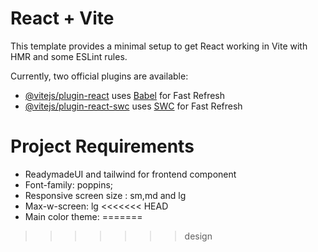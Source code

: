 # React + Vite

This template provides a minimal setup to get React working in Vite with HMR and some ESLint rules.

Currently, two official plugins are available:

- [@vitejs/plugin-react](https://github.com/vitejs/vite-plugin-react/blob/main/packages/plugin-react/README.md) uses [Babel](https://babeljs.io/) for Fast Refresh
- [@vitejs/plugin-react-swc](https://github.com/vitejs/vite-plugin-react-swc) uses [SWC](https://swc.rs/) for Fast Refresh

# Project Requirements
- ReadymadeUI and tailwind for frontend component 
- Font-family: poppins;
- Responsive screen size : sm,md and lg
- Max-w-screen: lg
<<<<<<< HEAD
- Main color theme: 
=======
>>>>>>> design
